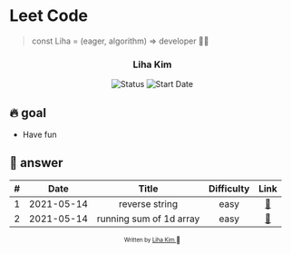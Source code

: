 # Leet Code

> const Liha = (eager, algorithm) => developer 🙏🏼

<div align="center">

<h3> Liha Kim </h3>

![Status](https://img.shields.io/badge/SoonToBeADeveloper-blue.svg)
![Start Date](https://img.shields.io/badge/Start%20Date-13--May--2021-23d16b.svg)

</div>

## 🔥 goal

- Have fun

## 🔑 answer

|  #  |    Date    |          Title          | Difficulty |        Link         |
| :-: | :--------: | :---------------------: | :--------: | :-----------------: |
|  1  | 2021-05-14 |     reverse string      |    easy    | [:link:](./334.js)  |
|  2  | 2021-05-14 | running sum of 1d array |    easy    | [:link:](./1480.js) |

<div align="center">

<sub><sup>Written by <a href="https://github.com/bravacoreana">Liha Kim </a></sup></sub><small>🍑</small>

</div>

